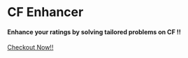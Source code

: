 # CF Enhancer
#### Enhance your ratings by solving tailored problems on CF !!
[Checkout Now!!](http://peri66.pythonanywhere.com/)
